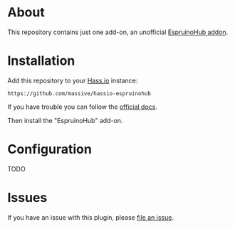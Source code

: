 # About

This repository contains just one add-on, an unofficial [EspruinoHub addon]([https://github.com/korylprince/hassio-caddy/tree/master/caddy](https://github.com/espruino/EspruinoHub)).

# Installation

Add this repository to your [Hass.io](https://home-assistant.io/hassio/) instance:

`https://github.com/massive/hassio-espruinohub`

If you have trouble you can follow the [official docs](https://home-assistant.io/hassio/installing_third_party_addons/).

Then install the "EspruinoHub" add-on.

# Configuration

TODO

# Issues

If you have an issue with this plugin, please [file an issue](https://github.com/massive/hassio-espruinohub/issues).
